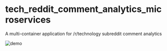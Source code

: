 # tech_reddit_comment_analytics_microservices
A multi-container application for /r/technology subreddit comment analytics

![demo](https://user-images.githubusercontent.com/65870261/223286757-a4af606e-0eb4-45d8-a32b-037bfc56609e.png)
